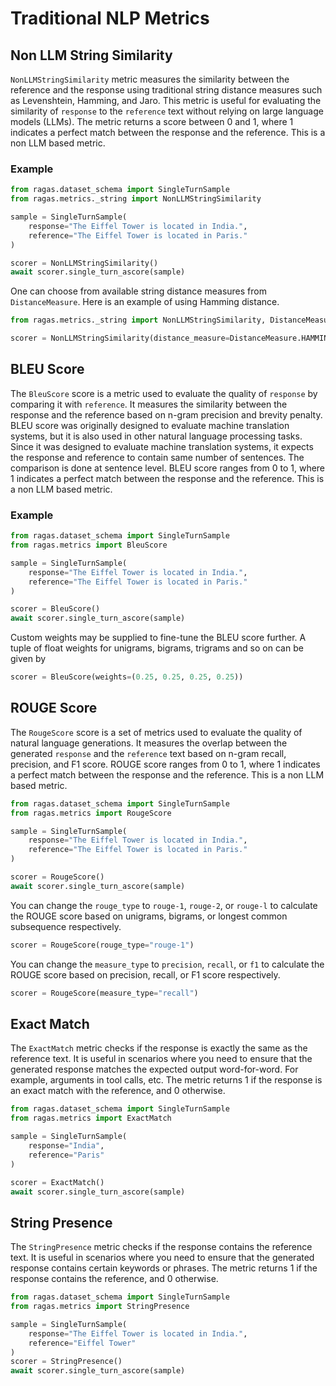 # Traditional NLP Metrics

## Non LLM String Similarity

`NonLLMStringSimilarity` metric measures the similarity between the reference and the response using traditional string distance measures such as Levenshtein, Hamming, and Jaro. This metric is useful for evaluating the similarity of `response` to the `reference` text without relying on large language models (LLMs). The metric returns a score between 0 and 1, where 1 indicates a perfect match between the response and the reference. This is a non LLM based metric.

### Example
```python
from ragas.dataset_schema import SingleTurnSample
from ragas.metrics._string import NonLLMStringSimilarity

sample = SingleTurnSample(
    response="The Eiffel Tower is located in India.",
    reference="The Eiffel Tower is located in Paris."
)

scorer = NonLLMStringSimilarity()
await scorer.single_turn_ascore(sample)
```

One can choose from available string distance measures from `DistanceMeasure`. Here is an example of using Hamming distance.

```python
from ragas.metrics._string import NonLLMStringSimilarity, DistanceMeasure

scorer = NonLLMStringSimilarity(distance_measure=DistanceMeasure.HAMMING)
```


## BLEU Score

The `BleuScore` score is a metric used to evaluate the quality of `response` by comparing it with `reference`. It measures the similarity between the response and the reference based on n-gram precision and brevity penalty. BLEU score was originally designed to evaluate machine translation systems, but it is also used in other natural language processing tasks. Since it was designed to evaluate machine translation systems, it expects the response and reference to contain same number of sentences. The comparison is done at sentence level. BLEU score ranges from 0 to 1, where 1 indicates a perfect match between the response and the reference. This is a non LLM based metric.

### Example
```python
from ragas.dataset_schema import SingleTurnSample
from ragas.metrics import BleuScore

sample = SingleTurnSample(
    response="The Eiffel Tower is located in India.",
    reference="The Eiffel Tower is located in Paris."
)

scorer = BleuScore()
await scorer.single_turn_ascore(sample)
```
Custom weights may be supplied to fine-tune the BLEU score further. A tuple of float weights for unigrams, bigrams, trigrams and so on can be given by

```python
scorer = BleuScore(weights=(0.25, 0.25, 0.25, 0.25))
```



## ROUGE Score

The `RougeScore` score is a set of metrics used to evaluate the quality of natural language generations. It measures the overlap between the generated `response` and the `reference` text based on n-gram recall, precision, and F1 score. ROUGE score ranges from 0 to 1, where 1 indicates a perfect match between the response and the reference. This is a non LLM based metric.

```python
from ragas.dataset_schema import SingleTurnSample
from ragas.metrics import RougeScore

sample = SingleTurnSample(
    response="The Eiffel Tower is located in India.",
    reference="The Eiffel Tower is located in Paris."
)

scorer = RougeScore()
await scorer.single_turn_ascore(sample)
```

You can change the `rouge_type` to `rouge-1`, `rouge-2`, or `rouge-l` to calculate the ROUGE score based on unigrams, bigrams, or longest common subsequence respectively.

```python
scorer = RougeScore(rouge_type="rouge-1")
```

You can change the `measure_type` to `precision`, `recall`, or `f1` to calculate the ROUGE score based on precision, recall, or F1 score respectively.

```python
scorer = RougeScore(measure_type="recall")
```

## Exact Match
The `ExactMatch` metric checks if the response is exactly the same as the reference text. It is useful in scenarios where you need to ensure that the generated response matches the expected output word-for-word. For example, arguments in tool calls, etc. The metric returns 1 if the response is an exact match with the reference, and 0 otherwise.

```python
from ragas.dataset_schema import SingleTurnSample
from ragas.metrics import ExactMatch

sample = SingleTurnSample(
    response="India",
    reference="Paris"
)

scorer = ExactMatch()
await scorer.single_turn_ascore(sample)
```

## String Presence
The `StringPresence` metric checks if the response contains the reference text. It is useful in scenarios where you need to ensure that the generated response contains certain keywords or phrases. The metric returns 1 if the response contains the reference, and 0 otherwise.

```python
from ragas.dataset_schema import SingleTurnSample
from ragas.metrics import StringPresence

sample = SingleTurnSample(
    response="The Eiffel Tower is located in India.",
    reference="Eiffel Tower"
)
scorer = StringPresence()
await scorer.single_turn_ascore(sample)
```